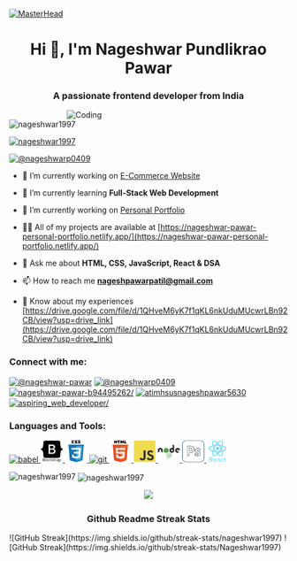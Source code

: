 [![MasterHead](https://www.creativeitinstitute.com/images/course/course_1663052056.jpg)](https://rishavchanda.io)

<h1 align="center">Hi 👋, I'm Nageshwar Pundlikrao Pawar</h1>
<h3 align="center">A passionate frontend developer from India</h3>
<img img align="right" alt="Coding" width="400" src="https://www.shootdartsolutions.com/img/service/web-design.gif" />

<p align="left"> <img src="https://komarev.com/ghpvc/?username=nageshwar1997&label=Profile%20views&color=0e75b6&style=flat" alt="nageshwar1997" /> </p>

<p align="left"> <a href="https://github.com/ryo-ma/github-profile-trophy"><img src="https://github-profile-trophy.vercel.app/?username=nageshwar1997" alt="nageshwar1997" /></a> </p>

<p align="left"> <a href="https://twitter.com/@nageshwarp0409" target="blank"><img src="https://img.shields.io/twitter/follow/@nageshwarp0409?logo=twitter&style=for-the-badge" alt="@nageshwarp0409" /></a> </p>

- 🔭 I’m currently working on [E-Commerce Website](https://shopify-by-nageshwar-pawar.netlify.app/)

- 🌱 I’m currently learning **Full-Stack Web Development**

- 🔭 I’m currently working on [Personal Portfolio](https://nageshwar-pawar-personal-portfolio.netlify.app/)

- 👨‍💻 All of my projects are available at [https://nageshwar-pawar-personal-portfolio.netlify.app/](https://nageshwar-pawar-personal-portfolio.netlify.app/)

- 💬 Ask me about **HTML, CSS, JavaScript, React & DSA**

- 📫 How to reach me **nageshpawarpatil@gmail.com**

- 📄 Know about my experiences [https://drive.google.com/file/d/1QHveM6yK7f1qKL6nkUduMUcwrLBn92CB/view?usp=drive_link](https://drive.google.com/file/d/1QHveM6yK7f1qKL6nkUduMUcwrLBn92CB/view?usp=drive_link)

<h3 align="left">Connect with me:</h3>
<p align="left">
<a href="https://codepen.io/@nageshwar-pawar" target="blank"><img align="center" src="https://raw.githubusercontent.com/rahuldkjain/github-profile-readme-generator/master/src/images/icons/Social/codepen.svg" alt="@nageshwar-pawar" height="30" width="40" /></a>
<a href="https://twitter.com/@nageshwarp0409" target="blank"><img align="center" src="https://raw.githubusercontent.com/rahuldkjain/github-profile-readme-generator/master/src/images/icons/Social/twitter.svg" alt="@nageshwarp0409" height="30" width="40" /></a>
<a href="https://linkedin.com/in/nageshwar-pawar-b94495262/" target="blank"><img align="center" src="https://raw.githubusercontent.com/rahuldkjain/github-profile-readme-generator/master/src/images/icons/Social/linked-in-alt.svg" alt="nageshwar-pawar-b94495262/" height="30" width="40" /></a>
<a href="https://fb.com/atimhsusnageshpawar5630" target="blank"><img align="center" src="https://raw.githubusercontent.com/rahuldkjain/github-profile-readme-generator/master/src/images/icons/Social/facebook.svg" alt="atimhsusnageshpawar5630" height="30" width="40" /></a>
<a href="https://instagram.com/aspiring_web_developer/" target="blank"><img align="center" src="https://raw.githubusercontent.com/rahuldkjain/github-profile-readme-generator/master/src/images/icons/Social/instagram.svg" alt="aspiring_web_developer/" height="30" width="40" /></a>
</p>

<h3 align="left">Languages and Tools:</h3>
<p align="left"> <a href="https://babeljs.io/" target="_blank" rel="noreferrer"> <img src="https://www.vectorlogo.zone/logos/babeljs/babeljs-icon.svg" alt="babel" width="40" height="40"/> </a> <a href="https://getbootstrap.com" target="_blank" rel="noreferrer"> <img src="https://raw.githubusercontent.com/devicons/devicon/master/icons/bootstrap/bootstrap-plain-wordmark.svg" alt="bootstrap" width="40" height="40"/> </a> <a href="https://www.w3schools.com/css/" target="_blank" rel="noreferrer"> <img src="https://raw.githubusercontent.com/devicons/devicon/master/icons/css3/css3-original-wordmark.svg" alt="css3" width="40" height="40"/> </a> <a href="https://git-scm.com/" target="_blank" rel="noreferrer"> <img src="https://www.vectorlogo.zone/logos/git-scm/git-scm-icon.svg" alt="git" width="40" height="40"/> </a> <a href="https://www.w3.org/html/" target="_blank" rel="noreferrer"> <img src="https://raw.githubusercontent.com/devicons/devicon/master/icons/html5/html5-original-wordmark.svg" alt="html5" width="40" height="40"/> </a> <a href="https://developer.mozilla.org/en-US/docs/Web/JavaScript" target="_blank" rel="noreferrer"> <img src="https://raw.githubusercontent.com/devicons/devicon/master/icons/javascript/javascript-original.svg" alt="javascript" width="40" height="40"/> </a> <a href="https://nodejs.org" target="_blank" rel="noreferrer"> <img src="https://raw.githubusercontent.com/devicons/devicon/master/icons/nodejs/nodejs-original-wordmark.svg" alt="nodejs" width="40" height="40"/> </a> <a href="https://www.photoshop.com/en" target="_blank" rel="noreferrer"> <img src="https://raw.githubusercontent.com/devicons/devicon/master/icons/photoshop/photoshop-line.svg" alt="photoshop" width="40" height="40"/> </a> <a href="https://reactjs.org/" target="_blank" rel="noreferrer"> <img src="https://raw.githubusercontent.com/devicons/devicon/master/icons/react/react-original-wordmark.svg" alt="react" width="40" height="40"/> </a> </p>

<p><img align="left" src="https://github-readme-stats.vercel.app/api/top-langs?username=nageshwar1997&show_icons=true&locale=en&layout=compact" alt="nageshwar1997" /></p>

<p>&nbsp;<img align="center" src="https://github-readme-stats.vercel.app/api?username=nageshwar1997&show_icons=true&locale=en" alt="nageshwar1997" /></p>

<!-- <p><img align="center" src="https://github-readme-streak-stats.herokuapp.com/?user=nageshwar1997&" alt="nageshwar1997 Github Username" /></p> -->
<p align="center">
  <img src="[https://i.imgur.com/GZHodUG.png](https://github-readme-streak-stats.herokuapp.com/?user=nageshwar1997&)" width="100px"/>
  <h3 align="center">Github Readme Streak Stats</h3>
</p>
<!-- ![GitHub Streak](https://github-readme-streak-stats.herokuapp.com/?user=nageshwar1997) -->
![GitHub Streak](https://img.shields.io/github/streak-stats/nageshwar1997)
![GitHub Streak](https://img.shields.io/github/streak-stats/Nageshwar1997)
